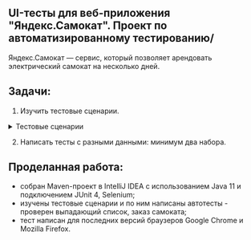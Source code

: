 ## UI-тесты для веб-приложения "Яндекс.Самокат". Проект по автоматизированному тестированию/
Яндекс.Самокат — сервис, который позволяет арендовать электрический самокат на несколько дней.

## Задачи:
1. Изучить тестовые сценарии.
   
<details>
<summary> Тестовые сценарии </summary> 
1. Выпадающий список в разделе «Вопросы о важном».
Нужно проверить: когда нажимаешь на стрелочку, открывается соответствующий текст.

2. Заказ самоката. Весь флоу позитивного сценария. Есть две точки входа в сценарий: кнопка «Заказать» вверху страницы и внизу. 
Из чего состоит позитивный сценарий:
 - Нажать кнопку «Заказать». На странице две кнопки заказа.
 - Заполнить форму заказа.
 - Проверить, что появилось всплывающее окно с сообщением об успешном создании заказа.

***
</details>

2. Написать тесты с разными данными: минимум два набора.

## Проделанная работа:
- собран Maven-проект в IntelliJ IDEA с использованием Java 11 и подключением JUnit 4, Selenium;
- изучены тестовые сценарии и по ним написаны автотесты - проверен выпадающий список, заказ самоката;
- тест написан для последних версий браузеров Google Chrome и Mozilla Firefox.
